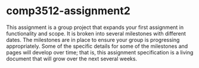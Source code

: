 # comp3512-assignment2
This assignment is a group project that expands your first assignment in functionality and scope. It is broken into several milestones with different dates. The milestones are in place to ensure your group is progressing appropriately. Some of the specific details for some of the milestones and pages will develop over time; that is, this assignment specification is a living document that will grow over the next several weeks.
